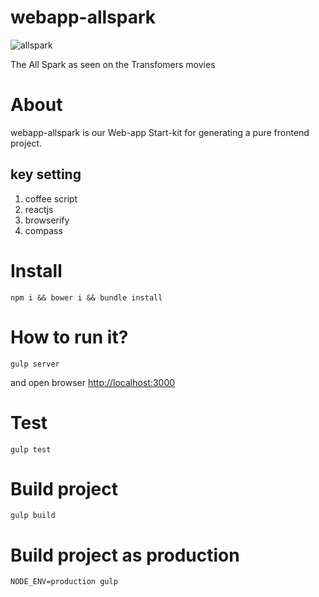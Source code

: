 # webapp-allspark

![allspark](http://i.imgur.com/VI4mdtp.jpg?1)

The All Spark as seen on the Transfomers movies


# About

webapp-allspark is our Web-app Start-kit for generating a pure frontend project.

## key setting
1. coffee script
2. reactjs
3. browserify
4. compass

# Install

```shell
npm i && bower i && bundle install
```

# How to run it?

```shell
gulp server
```
and open browser <http://localhost:3000>

# Test 

```shell
gulp test
```

# Build project

```shell
gulp build
```

# Build project as production

```shell
NODE_ENV=production gulp
```
